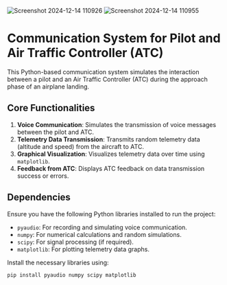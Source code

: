 ![Screenshot 2024-12-14 110926](https://github.com/user-attachments/assets/e9c4c87e-58f2-4f08-86c2-8e9ef88fa523)
![Screenshot 2024-12-14 110955](https://github.com/user-attachments/assets/5de2fc28-872d-47eb-9e27-2d0661706957)
# Communication System for Pilot and Air Traffic Controller (ATC)

This Python-based communication system simulates the interaction between a pilot and an Air Traffic Controller (ATC) during the approach phase of an airplane landing.

## Core Functionalities

1. **Voice Communication**: Simulates the transmission of voice messages between the pilot and ATC.
2. **Telemetry Data Transmission**: Transmits random telemetry data (altitude and speed) from the aircraft to ATC.
3. **Graphical Visualization**: Visualizes telemetry data over time using `matplotlib`.
4. **Feedback from ATC**: Displays ATC feedback on data transmission success or errors.

## Dependencies

Ensure you have the following Python libraries installed to run the project:

- `pyaudio`: For recording and simulating voice communication.
- `numpy`: For numerical calculations and random simulations.
- `scipy`: For signal processing (if required).
- `matplotlib`: For plotting telemetry data graphs.

Install the necessary libraries using:
```bash
pip install pyaudio numpy scipy matplotlib
